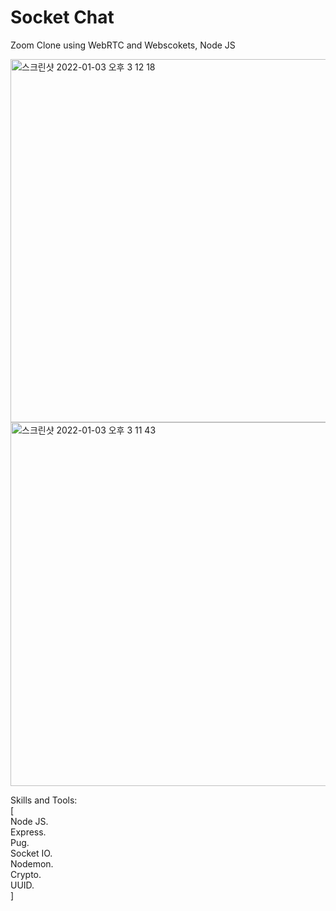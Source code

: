 # Socket Chat

Zoom Clone using WebRTC and Webscokets, Node JS

<img width="581" alt="스크린샷 2022-01-03 오후 3 12 18" src="https://user-images.githubusercontent.com/85481204/147903580-93784502-8631-48a7-be19-60ca594b2e2f.png">
<img width="582" alt="스크린샷 2022-01-03 오후 3 11 43" src="https://user-images.githubusercontent.com/85481204/147903582-4a6255d6-8d9c-4422-b307-a0c8289d304a.png">

Skills and Tools:           
[   
  Node JS.   
  Express.    
  Pug.     
  Socket IO.    
  Nodemon.    
  Crypto.    
  UUID.   
]   
 
